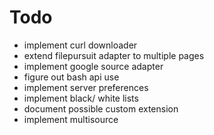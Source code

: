 # Todo

- implement curl downloader
- extend filepursuit adapter to multiple pages
- implement google source adapter
- figure out bash api use
- implement server preferences
- implement black/ white lists
- document possible custom extension
- implement multisource